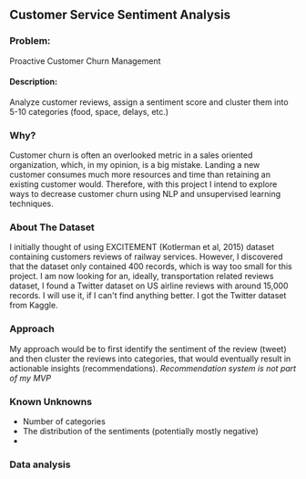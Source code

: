 ## Customer Service Sentiment Analysis

### Problem:
Proactive Customer Churn Management

#### Description:
Analyze customer reviews, assign a sentiment score and cluster them into 5-10 categories (food, space, delays, etc.)

### Why?
Customer churn is often an overlooked metric in a sales oriented organization, which, in my opinion, is a big mistake. Landing a new customer consumes much more resources and time than retaining an existing customer would. Therefore, with this project I intend to explore ways to decrease customer churn using NLP and unsupervised learning techniques.

### About The Dataset
I initially thought of using EXCITEMENT (Kotlerman et al, 2015) dataset containing customers reviews of railway services. However, I discovered that the dataset only contained 400 records, which is way too small for this project.
I am now looking for an, ideally, transportation related reviews dataset, I found a Twitter dataset on US airline reviews with around 15,000 records. I will use it, if I can't find anything better.
I got the Twitter dataset from Kaggle.

### Approach
My approach would be to first identify the sentiment of the review (tweet) and then cluster the reviews into categories, that would eventually result in actionable insights (recommendations). *Recommendation system is not part of my MVP*

### Known Unknowns
* Number of categories
* The distribution of the sentiments (potentially mostly negative)
* 

### Data analysis

